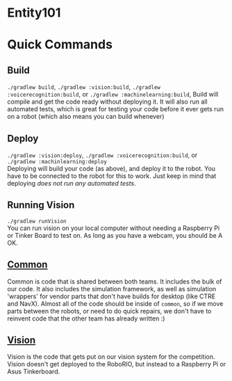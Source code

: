Entity101
===

# Quick Commands
## Build
`./gradlew build`, `./gradlew :vision:build`, `./gradlew :voicerecognition:build`, or `./gradlew :machinelearning:build`,
Build will compile and get the code ready without deploying it. It will also run all automated tests, which is great for testing your code before it ever gets run on a robot (which also means you can build whenever)

## Deploy
`./gradlew :vision:deploy`, `./gradlew :voicerecognition:build`, or `./gradlew :machinlearning:deploy`  
Deploying will build your code (as above), and deploy it to the robot. You have to be connected to the robot for this to work. Just keep in mind that deploying _does not run any automated tests_.

## Running Vision
`./gradlew runVision`  
You can run vision on your local computer without needing a Raspberry Pi or Tinker Board to test on. As long as you have a webcam, you should be A OK.

## [Common](common)
Common is code that is shared between both teams. It includes the bulk of our code. 
It also includes the simulation framework, as well as simulation 'wrappers' for vendor parts that don't have builds for desktop (like CTRE and NavX).
Almost all of the code should be inside of `common`, so if we move parts between the robots, or need to do quick repairs, we don't have to reinvent code that the other team has already written :)

## [Vision](vision)
Vision is the code that gets put on our vision system for the competition. Vision doesn't get deployed to the RoboRIO, but instead to a Raspberry Pi or Asus Tinkerboard.
